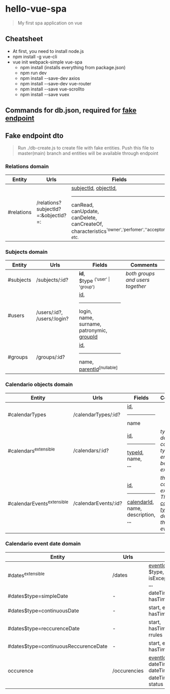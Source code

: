 # hello-vue-spa

> My first spa application on vue
## Cheatsheet

- At first, you need to install node.js
- npm install -g vue-cli
- vue init webpack-simple vue-spa
  - npm install (installs everything from package.json)
  - npm run dev
  - npm install --save-dev axios
  - npm install --save-dev vue-router
  - npm install --save vue-scrollto
  - npm install --save vuex

## Commands for db.json, required for [fake endpoint](https://my-json-server.typicode.com/)
## Fake endpoint dto
> Run ./db-create.js to create file with fake entities. Push this file to master(main) branch and entities will be available through endpoint

### Relations domain
| Entity | Urls | Fields | Comments |
| ------------- | ------------- | ----------------------------------------- | --------------- |
| #relations | /relations?subjectId?=:&objectId?=: | [subjectId](#subjects), [objectId](#objects),<br/><hr/> canRead,<br/> canUpdate,<br/> canDelete,<br/> canCreateOf,<br/> characteristics<sup>'owner','perfomer',''acceptor', _etc._</sup>

### Subjects domain

| Entity | Urls | Fields | Comments |
| ------------- | ------------- | ----------------------------------------- | --------------- |
| #subjects | /subjects/:id? | **id**,<br/> $type <sup>('user' \| 'group')</sup> |_both groups and users together_|
| #users | /users/:id?, /users/:login?  | [id](#subjects),<br/><hr/> login,<br/> name,<br/> surname,<br/> patronymic,<br/> [groupId](#2) |
| #groups | /groups/:id? | [id](#subjects),<br/><hr/> name, [parentId](#groups)<sup>[nullable]</sup> |


### Calendario objects domain
| Entity | Urls | Fields | Comments |
| ------------- | ------------- | ------------------------------------------ | --------------- |
| #calendarTypes | /calendarTypes/:id? | [id](#objects),<br/><hr/> name | 
| #calendars<sup>extensible</sup> | /calendars/:id? | [id](#objects), <br/><hr/> [typeId](#calendarTypes), <br/> name,<br>**...** | _typeId determines calendar type._, _This entity can be extended._|
| #calendarEvents<sup>extensible</sup> | /calendarEvents/:id? | [id](#objects),<hr/>[calendarId](#calendars),<br/>name, <br/> description, **...** | _this entity can be extended._ _The [calendar type](#calendarTypes) determines the type of event._ |

### Calendario event date domain
| Entity | Urls | Fields | Comments |
| ------------- | ------------- | ------------------------------------------ | --------------- |
| #dates<sup>extensible</sup>| /dates |[eventId](#eventId),<br/> $type,<br/>isExcept,<br/> **...** |  |
| #dates$type=simpleDate | - | dateTime,<br/> hasTime <br/> | |
| #dates$type=continuousDate| - | start, end,<br/>hasTime| |
| #dates$type=reccurenceDate| - | start,<br/> hasTime,<br/>rrules | |
| #dates$type=continuousReccurenceDate | - | start, end,<br/>hasTime,<br/> | |
| occurence | /occurencies | [eventId](#eventId),<br/> dateTime.value,<br/> dateTime.hasTime,<br/> dateTime.belonging<sup>[nullable]</sup>, status | |



